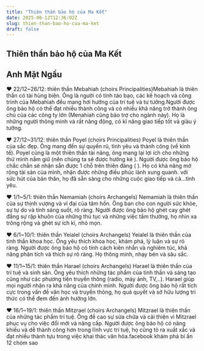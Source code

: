```yaml
---
title: "Thiên thần bảo hộ của Ma Kết"
date: 2025-06-12T12:36:02Z
slug: thien-than-bao-ho-cua-ma-ket
draft: false
---
```


## Thiên thần bảo hộ của Ma Kết

## Anh Mặt Ngầu

♥ 22/12~26/12: thiên thần Mebahiah (choirs Principalities)​Mebahiah là thiên thần có tài hùng biện. Ông là người có tính táo bạo, các kế hoạch và công trình của Mebahiah đều mang hơi hướng của trí tuệ và tư tưởng.​Người được ông bảo hộ có thể đạt nhiều thành công và có nhiều khả năng trở thành ông chủ của các công ty lớn (Menahiah cũng bảo trợ cho ngành này). Họ là những người thông minh và rất năng động, có kĩ năng giao tiếp tốt và giàu ý tưởn​g.

♥ 27/12~31/12: thiên thần Poyel (choirs Principalities)
Poyel là thiên thần của sắc đẹp. Ông mang đến sự quyến rũ, tình yêu và thành công (về kinh tế). Poyel cũng là một thiên thần tài năng, ông mang lại lợi ích cho những thứ mình nắm giữ (nên chúng ta sẽ được hưởng ké ).
Người được ông bảo hộ chắc chắn sẽ nhận sẵn được 1 chỗ trên thiên đàng ( ). Họ có khả năng mở rộng tài sản của mình, nhận được những điều phúc lành xung quanh. với sức hút của bản thân, họ đã sẵn sàng cho những cuộc giao tiếp và cả...tình yêu.

♥ 1/1~5/1: thiên thần Nemamiah (choirs Archangels)
Nemamiah là thiên thần của sự thịnh vượng và vĩ đại của tâm hồn. Ông ban cho con người sức khỏe, sự tự do và tính sáng suốt, rõ ràng.
Người được ông bảo hộ ghét cay ghét đắng sự rập khuôn của những thủ tục và những việc tầm thường, họ nhìn xa trông rộng và ghét sự ích kỉ, nhỏ mọn.

♥ 6/1~10/1: thiên thần Yeialel (choirs Archangels)
Yeialel là thiên thần của tinh thần khoa học. Ông yêu thích khoa học, khám phá, lý luận và sự rõ ràng.
Người được ông bảo hộ có tính cách kiên nhẫn và nghiêm túc, khả năng phân tích và thích sự rõ ràng. Họ thông minh, nhạy bén và sâu sắc.

♥ 11/1~15/1: thiên thần Harael (choirs Archangels)
Harael là thiên thần của trí tuệ và sinh sản. Ông yêu thích những tác phẩm của tinh thần và sáng tạo cũng như các phương tiện truyền thông (radio, máy ảnh, TV,..). Harael giúp mọi người nhận ra khả năng của chính mình.
Người được ông bảo hộ rất tích cực trong vấn đề văn học và truyền thông, họ quả quyết và sở hữu lượng tri thức có thể đem đến ảnh hưởng lớn.

♥ 16/1~19/1: thiên thần Mitzrael (choirs Archangels)
Mitzrael là thiên thần của những tác phẩm trí tuệ. Ông đề cao sự sửa chữa và cải thiện vì Mitzrael phục vụ cho việc đổi mới và nâng cấp.
Người được ông bảo hộ có năng khiếu và dễ thành công hơn trong lĩnh vực trí tuệ, họ cũng tỏ ra xuất xắc và đạt nhiều thành tựu trong việc khai thác văn hóa.​ 
facebook khám phá bí ẩn 12 chòm sao​